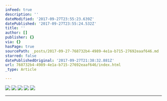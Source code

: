 ```yaml
---
inFeed: true
description: ''
dateModified: '2017-09-27T23:55:23.639Z'
datePublished: '2017-09-27T23:55:24.532Z'
title: ''
author: []
publisher: {}
via: {}
hasPage: true
sourcePath: _posts/2017-09-27-768732b4-4989-4e1a-b715-27692eaaf646.md
starred: false
datePublishedOriginal: '2017-09-27T21:38:32.881Z'
url: 768732b4-4989-4e1a-b715-27692eaaf646/index.html
_type: Article

---
```

![](https://the-grid-user-content.s3-us-west-2.amazonaws.com/a6599599-441f-440f-aa57-0ffc6abfa113.jpg)
![](https://the-grid-user-content.s3-us-west-2.amazonaws.com/4c651dfa-449d-4ced-a3d5-923018241da3.jpg)
![](https://the-grid-user-content.s3-us-west-2.amazonaws.com/78a56843-25bc-4577-8948-ca384b096053.jpg)
![](https://the-grid-user-content.s3-us-west-2.amazonaws.com/d172c738-c4fc-4a64-bbf9-76ee26d1e64a.jpg)
![](https://the-grid-user-content.s3-us-west-2.amazonaws.com/4cf9ffc6-c15a-4b0a-b896-791147d00ab0.jpg)

---